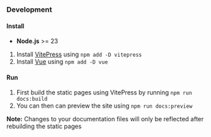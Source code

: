 
### Development

#### Install
- **Node.js** >= 23

1. Install [VitePress](https://vitepress.dev/) using `npm add -D vitepress`
2. Install [Vue](https://vuejs.org/) using `npm add -D vue`

#### Run
1. First build the static pages using VitePress by running `npm run docs:build`
2. You can then can preview the site using `npm run docs:preview`

**Note:** Changes to your documentation files will only be reflected after rebuilding the static pages
